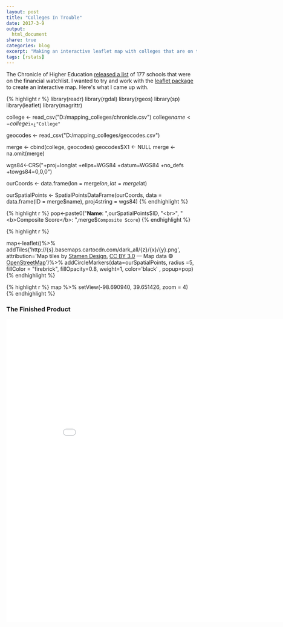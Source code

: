 ```yaml
---
layout: post
title: "Colleges In Trouble"
date: 2017-3-9
output:
  html_document
share: true
categories: blog
excerpt: "Making an interactive leaflet map with colleges that are on the financial watchlist"
tags: [rstats]
---
```



The Chronicle of Higher Education [released a list](http://www.chronicle.com/article/177-Private-Colleges-Fail/239436) of 177 schools that were on the financial watchlist. I wanted to try and work with the [leaflet package](https://rstudio.github.io/leaflet/) to create an interactive map. Here's what I came up with. 

{% highlight r %}
library(readr)
library(rgdal)
library(rgeos)
library(sp)
library(leaflet)
library(magrittr)

college <- read_csv("D:/mapping_colleges/chronicle.csv")
college$name <- college$`ï»¿"College"`


geocodes <- read_csv("D:/mapping_colleges/geocodes.csv")

merge <- cbind(college, geocodes)
geocodes$X1 <- NULL
merge <- na.omit(merge)



wgs84<-CRS("+proj=longlat +ellps=WGS84 +datum=WGS84 +no_defs +towgs84=0,0,0")

ourCoords <- data.frame(lon = merge$lon, lat = merge$lat)

ourSpatialPoints <- SpatialPointsDataFrame(ourCoords, data = data.frame(ID = merge$name), proj4string = wgs84)
{% endhighlight %}



{% highlight r %}
pop<-paste0("<b>Name</b>: ",ourSpatialPoints$ID, "<br>",
            "<b>Composite Score</b>: ",merge$`Composite Score`)
{% endhighlight %}




{% highlight r %}

map<-leaflet()%>%
  addTiles('http://{s}.basemaps.cartocdn.com/dark_all/{z}/{x}/{y}.png', attribution='Map tiles by <a href="http://stamen.com">Stamen Design</a>, <a href="http://creativecommons.org/licenses/by/3.0">CC BY 3.0</a> &mdash; Map data &copy; <a href="http://www.openstreetmap.org/copyright">OpenStreetMap</a>')%>%
  addCircleMarkers(data=ourSpatialPoints, radius =5, fillColor = "firebrick", fillOpacity=0.8, weight=1, color='black' , popup=pop)
{% endhighlight %}




{% highlight r %}
map %>% setView(-98.690940, 39.651426, zoom = 4)
{% endhighlight %}


### The Finished Product

<iframe src="//rstudio-pubs-static.s3.amazonaws.com/257221_6cc90b9ad7e84cdc8d57c4cfd9cd71c3.html"
style="border: none; width: 900px; height: 800px">></iframe>

